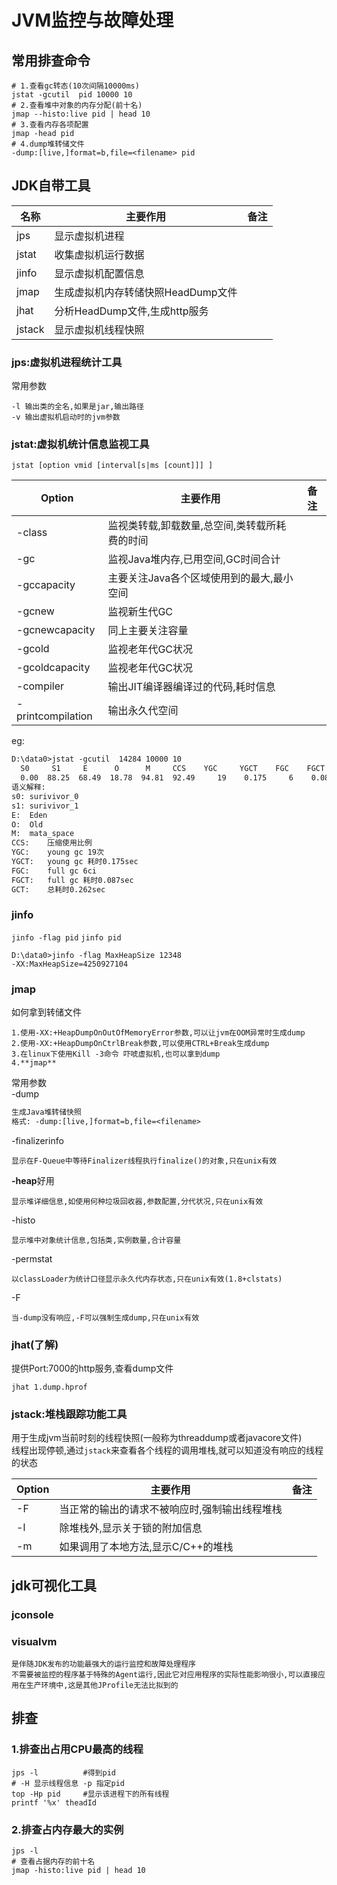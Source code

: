 # JVM监控与故障处理

## 常用排查命令

```shell
# 1.查看gc转态(10次间隔10000ms)
jstat -gcutil  pid 10000 10
# 2.查看堆中对象的内存分配(前十名)
jmap --histo:live pid | head 10
# 3.查看内存各项配置
jmap -head pid
# 4.dump堆转储文件
-dump:[live,]format=b,file=<filename> pid
```



## JDK自带工具
| 名称     | 主要作用                  | 备注   |
| ------ | --------------------- | ---- |
| jps    | 显示虚拟机进程               |      |
| jstat  | 收集虚拟机运行数据             |      |
| jinfo  | 显示虚拟机配置信息             |      |
| jmap   | 生成虚拟机内存转储快照HeadDump文件 |      |
| jhat   | 分析HeadDump文件,生成http服务 |      |
| jstack | 显示虚拟机线程快照             |      |

### jps:虚拟机进程统计工具
常用参数 
```text
-l 输出类的全名,如果是jar,输出路径
-v 输出虚拟机启动时的jvm参数
```

### jstat:虚拟机统计信息监视工具

`jstat [option vmid [interval[s|ms [count]]] ]`



| Option            | 主要作用                     | 备注   |
| ----------------- | ------------------------ | ---- |
| -class            | 监视类转载,卸载数量,总空间,类转载所耗费的时间 |      |
| -gc               | 监视Java堆内存,已用空间,GC时间合计    |      |
| -gccapacity       | 主要关注Java各个区域使用到的最大,最小空间  |      |
| -gcnew            | 监视新生代GC                  |      |
| -gcnewcapacity    | 同上主要关注容量                 |      |
| -gcold            | 监视老年代GC状况                |      |
| -gcoldcapacity    | 监视老年代GC状况                |      |
| -compiler         | 输出JIT编译器编译过的代码,耗时信息      |      |
| -printcompilation | 输出永久代空间                  |      |


eg:
```txt
D:\data0>jstat -gcutil  14284 10000 10
  S0     S1     E      O      M     CCS    YGC     YGCT    FGC    FGCT     GCT
  0.00  88.25  68.49  18.78  94.81  92.49     19    0.175     6    0.087    0.262
语义解释:
s0: surivivor_0
s1: surivivor_1
E:  Eden
O:  Old
M:  mata_space
CCS:    压缩使用比例
YGC:    young gc 19次
YGCT:   young gc 耗时0.175sec
FGC:    full gc 6ci
FGCT:   full gc 耗时0.087sec
GCT:    总耗时0.262sec
```

### jinfo

`jinfo -flag pid`
`jinfo pid`

```text
D:\data0>jinfo -flag MaxHeapSize 12348
-XX:MaxHeapSize=4250927104
```

### jmap
如何拿到转储文件
```text
1.使用-XX:+HeapDumpOnOutOfMemoryError参数,可以让jvm在OOM异常时生成dump
2.使用-XX:+HeapDumpOnCtrlBreak参数,可以使用CTRL+Break生成dump
3.在linux下使用Kill -3命令 吓唬虚拟机,也可以拿到dump
4.**jmap**
```

常用参数  
-dump
```txt
生成Java堆转储快照
格式: -dump:[live,]format=b,file=<filename>
```

-finalizerinfo
```text
显示在F-Queue中等待Finalizer线程执行finalize()的对象,只在unix有效
```

**-heap**好用
```text
显示堆详细信息,如使用何种垃圾回收器,参数配置,分代状况,只在unix有效
```
-histo

```text
显示堆中对象统计信息,包括类,实例数量,合计容量
```
-permstat
```text
以classLoader为统计口径显示永久代内存状态,只在unix有效(1.8+clstats)
```
-F
```text
当-dump没有响应,-F可以强制生成dump,只在unix有效
```

### jhat(了解)
提供Port:7000的http服务,查看dump文件
```jshelllanguage
jhat 1.dump.hprof
```

### jstack:堆栈跟踪功能工具
用于生成jvm当前时刻的线程快照(一般称为threaddump或者javacore文件)  
线程出现停顿,通过`jstack`来查看各个线程的调用堆栈,就可以知道没有响应的线程的状态

| Option | 主要作用                    | 备注   |
| ------ | ----------------------- | ---- |
| -F     | 当正常的输出的请求不被响应时,强制输出线程堆栈 |      |
| -l     | 除堆栈外,显示关于锁的附加信息         |      |
| -m     | 如果调用了本地方法,显示C/C++的堆栈    |      |

## jdk可视化工具

### jconsole

### visualvm

```text
是伴随JDK发布的功能最强大的运行监控和故障处理程序
不需要被监控的程序基于特殊的Agent运行,因此它对应用程序的实际性能影响很小,可以直接应用在生产环境中,这是其他JProfile无法比拟到的
```

## 排查
### 1.排查出占用CPU最高的线程
```shell
jps -l			#得到pid
# -H 显示线程信息	-p 指定pid
top -Hp pid		#显示该进程下的所有线程
printf '%x' theadId
```
### 2.排查占内存最大的实例
```shell
jps -l
# 查看占据内存的前十名
jmap -histo:live pid | head 10 
```
